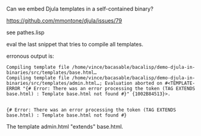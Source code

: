
Can we embed Djula templates in a self-contained binary?

https://github.com/mmontone/djula/issues/79

see pathes.lisp

eval the last snippet that tries to compile all templates.

erronous output is:

```
Compiling template file /home/vince/bacasable/bacalisp/demo-djula-in-binaries/src/templates/base.html…
Compiling template file /home/vince/bacasable/bacalisp/demo-djula-in-binaries/src/templates/admin.html…; Evaluation aborted on #<TEMPLATE-ERROR "{# Error: There was an error processing the token (TAG EXTENDS base.html) : Template base.html not found #}" {1002B84513}>.


{# Error: There was an error processing the token (TAG EXTENDS base.html) : Template base.html not found #}
```

The template admin.html "extends" base.html.
